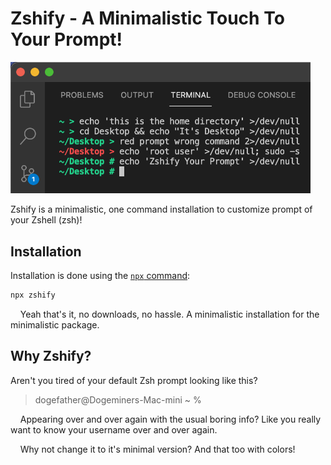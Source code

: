 # Zshify - A Minimalistic Touch To Your Prompt!

<img src="https://raw.githubusercontent.com/nrjdalal/zshify/master/zshify.png" width="480">

Zshify is a minimalistic, one command installation to customize prompt of your Zshell (zsh)!

## Installation

Installation is done using the [`npx` command](https://docs.npmjs.com/getting-started/installing-npm-packages-locally):

```zsh
npx zshify
```

&nbsp;&nbsp;&nbsp;&nbsp;Yeah that's it, no downloads, no hassle. A minimalistic installation for the minimalistic package.

## Why Zshify?

Aren't you tired of your default Zsh prompt looking like this?

> dogefather@Dogeminers-Mac-mini ~ %

&nbsp;&nbsp;&nbsp;&nbsp;Appearing over and over again with the usual boring info? Like you really want to know your username over and over again.

&nbsp;&nbsp;&nbsp;&nbsp;Why not change it to it's minimal version? And that too with colors!
